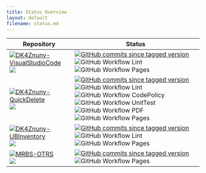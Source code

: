 ```yaml
---
title: Status Overview
layout: default
filename: status.md
---
```


| Repository | Status |
| ------ | ------ |
| [![DK4Znuny-VisualStudioCode](https://img.shields.io/badge/DK4Znuny--VisualStudioCode-dev-blue.svg)](https://github.com/dennykorsukewitz/DK4Znuny-VisualStudioCode) <br> <img src="https://img.shields.io/github/v/tag/dennykorsukewitz/DK4Znuny-VisualStudioCode?sort=semver&label=latest&color=5DFF00"> | [![GitHub commits since tagged version](https://img.shields.io/github/commits-since/dennykorsukewitz/DK4Znuny-VisualStudioCode/1.0.2/dev)](https://github.com/dennykorsukewitz/DK4Znuny-VisualStudioCode/compare/6.4.1...rel-6_4) ![GitHub Workflow Lint](https://github.com/dennykorsukewitz/DK4Znuny-VisualStudioCode/actions/workflows/lint.yml/badge.svg?branch=dev&style=flat&label=Lint) ![GitHub Workflow Pages](https://github.com/dennykorsukewitz/DK4Znuny-VisualStudioCode/actions/workflows/pages.yml/badge.svg?branch=dev&style=flat&label=GitHub%20Pages) |
| [![DK4Znuny-QuickDelete](https://img.shields.io/badge/DK4Znuny--QuickDelete-dev-blue.svg)](https://github.com/dennykorsukewitz/DK4Znuny-QuickDelete) <br> <img src="https://img.shields.io/github/v/tag/dennykorsukewitz/DK4Znuny-QuickDelete?sort=semver&label=latest&color=5DFF00"> | [![GitHub commits since tagged version](https://img.shields.io/github/commits-since/dennykorsukewitz/DK4Znuny-QuickDelete/6.4.1/rel-6_4)](https://github.com/dennykorsukewitz/DK4Znuny-QuickDelete/compare/6.4.1...rel-6_4) ![GitHub Workflow Lint](https://github.com/dennykorsukewitz/DK4Znuny-QuickDelete/actions/workflows/lint.yml/badge.svg?branch=dev&style=flat&label=Lint) ![GitHub Workflow CodePolicy](https://github.com/dennykorsukewitz/DK4Znuny-QuickDelete/actions/workflows/codepolicy.yml/badge.svg?branch=dev&style=flat&label=CodePolicy) ![GitHub Workflow UnitTest](https://github.com/dennykorsukewitz/DK4Znuny-QuickDelete/actions/workflows/unittest.yml/badge.svg?branch=dev&style=flat&label=UnitTest) ![GitHub Workflow PDF](https://github.com/dennykorsukewitz/DK4Znuny-QuickDelete/actions/workflows/pdf.yml/badge.svg?branch=dev&style=flat&label=PDF) ![GitHub Workflow Pages](https://github.com/dennykorsukewitz/DK4Znuny-QuickDelete/actions/workflows/pages.yml/badge.svg?branch=dev&style=flat&label=GitHub%20Pages) |
| [![DK4Znuny-UBInventory](https://img.shields.io/badge/DK4Znuny--UBInventory-dev-blue.svg)](https://github.com/dennykorsukewitz/DK4Znuny-UBInventory) <br> <img src="https://img.shields.io/github/v/tag/dennykorsukewitz/DK4OTRS-UBInventory?sort=semver&label=latest&color=5DFF00"> | [![GitHub commits since tagged version](https://img.shields.io/github/commits-since/dennykorsukewitz/DK4OTRS-UBInventory/6.0.1/rel-6_0)](https://github.com/dennykorsukewitz/DK4OTRS-UBInventory/compare/6.0.1...rel-6_0) ![GitHub Workflow Lint](https://github.com/dennykorsukewitz/DK4OTRS-UBInventory/actions/workflows/lint.yml/badge.svg?branch=dev&style=flat&label=Lint) ![GitHub Workflow Pages](https://github.com/dennykorsukewitz/DK4OTRS-UBInventory/actions/workflows/pages.yml/badge.svg?branch=dev&style=flat&label=GitHub%20Pages)
| [![MRBS-OTRS](https://img.shields.io/badge/MRBS--OTRS-dev-blue.svg)](https://github.com/dennykorsukewitz/MRBS-OTRS) <br> <img src="https://img.shields.io/github/v/tag/dennykorsukewitz/MRBS-OTRS?sort=semver&label=latest&color=5DFF00">  | [![GitHub commits since tagged version](https://img.shields.io/github/commits-since/dennykorsukewitz/MRBS-OTRS/v1.0/MRBS-OTRS-1.0)](https://github.com/dennykorsukewitz/MRBS-OTRS/compare/v1.0...MRBS-OTRS-1.0) ![GitHub Workflow Pages](https://github.com/dennykorsukewitz/MRBS-OTRS/actions/workflows/pages.yml/badge.svg?branch=dev&style=flat&label=GitHub%20Pages) |
